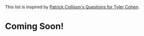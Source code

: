 
This list is inspired by [Patrick Collison's Questions for Tyler Cohen](https://patrickcollison.com/questions).

# Coming Soon!
